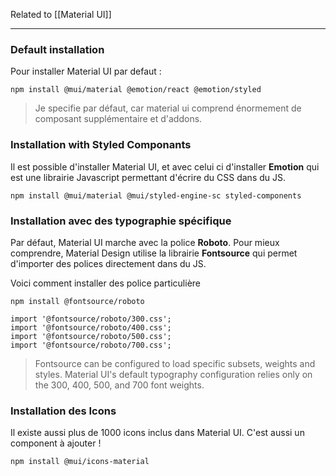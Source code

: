
Related to [[Material UI]]

---

### Default installation

Pour installer Material UI par defaut : 

```
npm install @mui/material @emotion/react @emotion/styled
```
> Je specifie par défaut, car material ui comprend énormement de composant supplémentaire et d'addons.


### Installation with Styled Componants

Il est possible d'installer Material UI, et avec celui ci d'installer **Emotion** qui est une librairie Javascript permettant d'écrire du CSS dans du JS.

```
npm install @mui/material @mui/styled-engine-sc styled-components
```


### Installation avec des typographie spécifique

Par défaut, Material UI marche avec la police **Roboto**.
Pour mieux comprendre, Material Design utilise la librairie **Fontsource** qui permet d'importer des polices directement dans du JS.

Voici comment installer des police particulière 

```
npm install @fontsource/roboto
```

```tsx
import '@fontsource/roboto/300.css';
import '@fontsource/roboto/400.css';
import '@fontsource/roboto/500.css';
import '@fontsource/roboto/700.css';
```
> Fontsource can be configured to load specific subsets, weights and styles. Material UI's default typography configuration relies only on the 300, 400, 500, and 700 font weights.


### Installation des Icons 

Il existe aussi plus de 1000 icons inclus dans Material UI. 
C'est aussi un component à ajouter !

```sh
npm install @mui/icons-material
```

